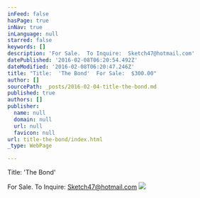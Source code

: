 ```yaml
---
inFeed: false
hasPage: true
inNav: true
inLanguage: null
starred: false
keywords: []
description: 'For Sale.  To Inquire:  Sketch47@hotmail.com'
datePublished: '2016-02-08T06:20:54.492Z'
dateModified: '2016-02-08T06:20:47.246Z'
title: "Title:  'The Bond'  For Sale:  $300.00"
author: []
sourcePath: _posts/2016-02-04-title-the-bond.md
published: true
authors: []
publisher:
  name: null
  domain: null
  url: null
  favicon: null
url: title-the-bond/index.html
_type: WebPage

---
```

Title:   'The Bond'

For Sale.  To Inquire:  Sketch47@hotmail.com
![](https://the-grid-user-content.s3-us-west-2.amazonaws.com/cac17d65-fd8e-42c3-a36d-32599fd179e0.jpg)